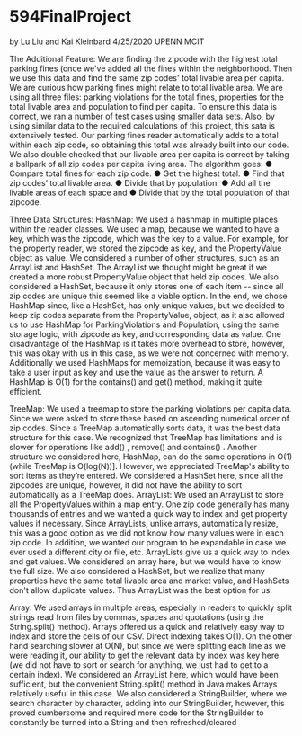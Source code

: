 # 594FinalProject
by Lu Liu and Kai Kleinbard
4/25/2020
UPENN MCIT

The Additional Feature:
We are finding the zipcode with the highest total parking fines (once
we've added all the fines within the neighborhood. Then we use this
data and find the same zip codes' total livable area per capita. We
are curious how parking fines might relate to total livable area. We
are using all three files: parking violations for the total fines,
properties for the total livable area and population to find per
capita. To ensure this data is correct, we ran a number of test cases
using smaller data sets. Also, by using similar data to the required
calculations of this project, this sata is extensively tested. Our
parking fines reader automatically adds to a total within each zip
code, so obtaining this total was already built into our code. We also
double checked that our livable area per capita is correct by taking a
ballpark of all zip codes per capita living area. The algorithm goes:
● Compare total fines for each zip code.
● Get the highest total.
● Find that zip codes’ total livable area.
● Divide that by population.
● Add all the livable areas of each space and
● Divide that by the total population of that zipcode.

Three Data Structures:
HashMap: We used a hashmap in multiple places within the reader
classes. We used a map, because we wanted to have a key, which was the
zipcode, which was the key to a value. For example, for the property
reader, we stored the zipcode as key, and the PropertyValue object as
value. We considered a number of other structures, such as an
ArrayList and HashSet. The ArrayList we thought might be great if we
created a more robust PropertyValue object that held zip codes. We
also considered a HashSet, because it only stores one of each item --
since all zip codes are unique this seemed like a viable option. In
the end, we chose HashMap since, like a HashSet, has only unique
values, but we decided to keep zip codes separate from the
PropertyValue, object, as it also allowed us to use HashMap for
ParkingViolations and Population, using the same storage logic, with
zipcode as key, and corresponding data as value. One disadvantage of
the HashMap is it takes more overhead to store, however, this was okay
with us in this case, as we were not concerned with memory.
Additionally we used HashMaps for memoization, because it was easy to
take a user input as key and use the value as the answer to return. A
HashMap is O(1) for the contains() and get() method, making it quite
efficient.

TreeMap: We used a treemap to store the parking violations per capita
data. Since we were asked to store these based on ascending numerical
order of zip codes. Since a TreeMap automatically sorts data, it was
the best data structure for this case. We recognized that TreeMap has
limitations and is slower for operations like add() , remove() and
contains() . Another structure we considered here, HashMap, can do the
same operations in O(1) (while TreeMap is O(log(N))]. However, we
appreciated TreeMap's ability to sort items as they’re entered. We
considered a HashSet here, since all the zipcodes are unique, however,
it did not have the ability to sort automatically as a TreeMap does.
ArrayList: We used an ArrayList to store all the PropertyValues within
a map entry. One zip code generally has many thousands of entries and
we wanted a quick way to index and get property values if necessary.
Since ArrayLists, unlike arrays, automatically resize, this was a good
option as we did not know how many values were in each zip code. In
addition, we wanted our program to be expandable in case we ever used
a different city or file, etc. ArrayLists give us a quick way to index
and get values. We considered an array here, but we would have to know
the full size. We also considered a HashSet, but we realize that many
properties have the same total livable area and market value, and
HashSets don't allow duplicate values. Thus ArrayList was the best
option for us.

Array: We used arrays in multiple areas, especially in readers to
quickly split strings read from files by commas, spaces and quotations
(using the String.split() method). Arrays offered us a quick and
relatively easy way to index and store the cells of our CSV. Direct
indexing takes O(1). On the other hand searching slower at O(N), but
since we were splitting each line as we were reading it, our ability
to get the relevant data by index was key here (we did not have to
sort or search for anything, we just had to get to a certain index).
We considered an ArrayList here, which would have been sufficient, but
the convenient String.split() method in Java makes Arrays relatively
useful in this case. We also considered a StringBuilder, where we
search character by character, adding into our StringBuilder, however,
this proved cumbersome and required more code for the StringBuilder to
constantly be turned into a String and then refreshed/cleared
